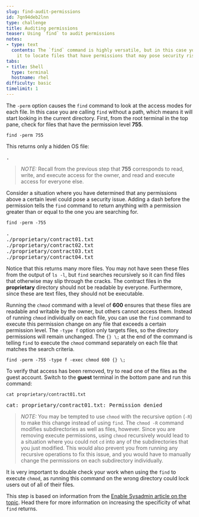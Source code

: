 ```yaml
---
slug: find-audit-permissions
id: 7qn94deb2lnn
type: challenge
title: Auditing permissions
teaser: Using `find` to audit permissions
notes:
- type: text
  contents: The `find` command is highly versatile, but in this case you will be using
    it to locate files that have permissions that may pose security risks.
tabs:
- title: Shell
  type: terminal
  hostname: rhel
difficulty: basic
timelimit: 1
---
```

The `-perm` option causes the `find` command to look at the access modes for each file. In this case you are calling `find` without a path, which means it will start looking in the current directory. First, from the root terminal in the top pane, check for files that have the permission level __755__.

```
find -perm 755
```

This returns only a hidden OS file:

<pre class=file>
.
</pre>

>_NOTE:_ Recall from the previous step that __755__ corresponds to read, write, and execute access for the owner, and read and execute access for everyone else.

Consider a situation where you have determined that any permissions above a certain level could pose a security issue. Adding a dash before the permission tells the `find` command to return anything with a permission greater than or equal to the one you are searching for.

```
find -perm -755
```

<pre class=file>
.
./proprietary/contract01.txt
./proprietary/contract02.txt
./proprietary/contract03.txt
./proprietary/contract04.txt
</pre>

Notice that this returns many more files. You may not have seen these files from the output of `ls -l`, but `find` searches recursively so it can find files that otherwise may slip through the cracks. The contract files in the  __proprietary__ directory should not be readable by everyone. Furthermore, since these are text files, they should not be executable.

Running the `chmod` command with a level of __600__ ensures that these files are readable and writable by the owner, but others cannot access them. Instead of running `chmod` individually on each file, you can use the `find` command to execute this permission change on any file that exceeds a certain permission level. The `-type f` option only targets files, so the directory permissions will remain unchanged. The `{} \;` at the end of the command is telling `find` to execute the `chmod` command separately on each file that matches the search criteria.

```
find -perm -755 -type f -exec chmod 600 {} \;
```

To verify that access has been removed, try to read one of the files as the guest account. Switch to the __guest__ terminal in the bottom pane and run this command:

```
cat proprietary/contract01.txt
```

<pre class=file>
cat: proprietary/contract01.txt: Permission denied
</pre>

>_NOTE:_ You may be tempted to use `chmod` with the recursive option (`-R`) to make this change instead of using `find`. The `chmod -R` command modifies subdirectories  as well as files, however. Since you are removing execute permissions, using `chmod` recursively would lead to a situation where you could not `cd` into any of the subdirectories that you just modified. This would also prevent you from running any recursive operations to fix this issue, and you would have to manually change the permissions on each subdirectory individually.

It is very important to double check your work when using the `find` to execute `chmod`, as running this command on the wrong directory could lock users out of all of their files.

This step is based on information from the [Enable Sysadmin article on the topic](https://www.redhat.com/sysadmin/audit-permissions-find). Head there for more information on increasing the specificity of what `find` returns.
